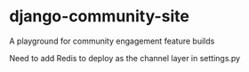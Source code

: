 # django-community-site

A playground for community engagement feature builds

Need to add Redis to deploy as the channel layer in settings.py